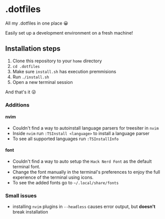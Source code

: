 # .dotfiles
All my .dotfiles in one place 😀

Easily set up a development environment on a fresh machine!

## Installation steps

1. Clone this repository to your `home` directory
2. `cd .dotfiles`
3. Make sure `install.sh` has execution premmisions
4. Run `./install.sh`
5. Open a new terminal session

And that's it 😜

### Additions

#### nvim
- Couldn't find a way to autoinstall language parsers for treesiter in `nvim`
- Inside `nvim` run `:TSInstall <language>` to install a language parser
- To see all supported languages run `:TSInstallInfo`

#### font
- Couldn't find a way to auto setup the `Hack Nerd Font` as the default terminal font.
- Change the font manually in the terminal's preferences to enjoy the full experience of the terminal using icons.
- To see the added fonts go to `~/.local/share/fonts`

### Small issues

- installing `nvim` plugins in `--headless` causes error output, but **doesn't** break installation

